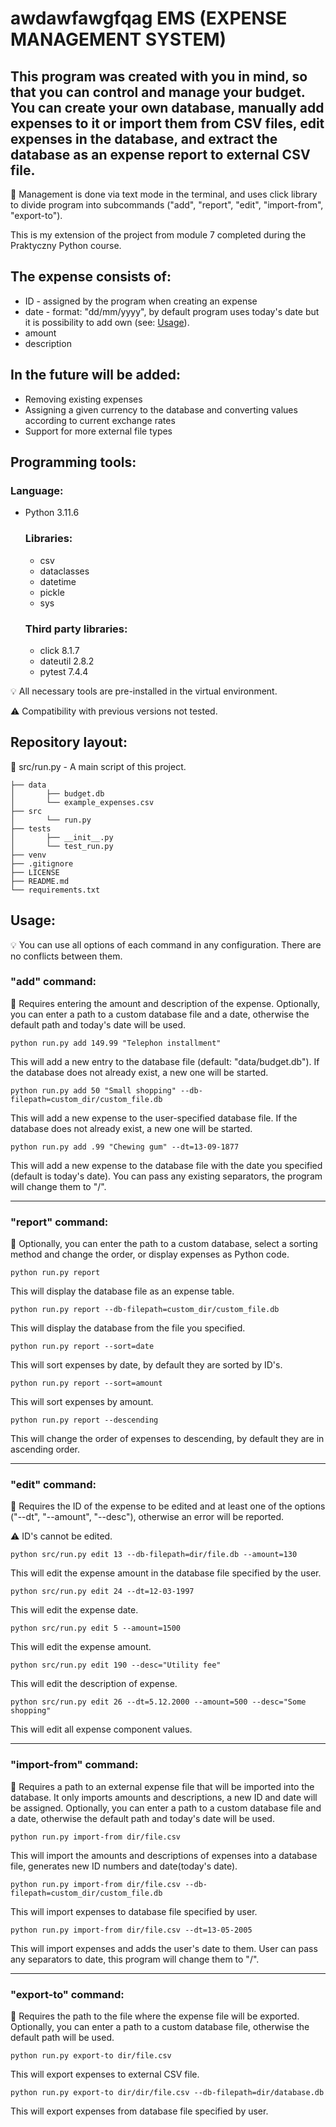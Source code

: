 # awdawfawgfqag EMS (EXPENSE MANAGEMENT SYSTEM)

## This program was created with you in mind, so that you can control and manage your budget. You can create your own database, manually add expenses to it or import them from CSV files, edit expenses in the database, and extract the database as an expense report to external CSV file.

:memo: Management is done via text mode in the terminal, and uses click library to divide program into subcommands ("add", "report", "edit", "import-from", "export-to").

This is my extension of the project from module 7 completed during the Praktyczny Python course.

## The expense consists of:
- ID - assigned by the program when creating an expense
- date - format: "dd/mm/yyyy", by default program uses today's date but it is possibility to add own (see: [Usage](#usage)).
- amount
- description

## In the future will be added:
- Removing existing expenses
- Assigning a given currency to the database and converting values according to current exchange rates
- Support for more external file types

## Programming tools:

### Language:
- Python 3.11.6

  ### Libraries:
    - csv
    - dataclasses
    - datetime
    - pickle
    - sys

  ### Third party libraries:
    - click 8.1.7
    - dateutil 2.8.2
    - pytest 7.4.4

:bulb: All necessary tools are pre-installed in the virtual environment.

:warning: Compatibility with previous versions not tested.

## Repository layout:
:memo: src/run.py - A main script of this project.
```
├── data
│       ├── budget.db
│       └── example_expenses.csv
├── src
│       └── run.py
├── tests
│       ├── __init__.py
│       └── test_run.py
├── venv
├── .gitignore
├── LICENSE
├── README.md
└── requirements.txt
```
## Usage:
:bulb: You can use all options of each command in any configuration. There are no conflicts between them.

### "add" command:
:memo: Requires entering the amount and description of the expense. Optionally, you can enter a path to a custom database file and a date, otherwise the default path and today's date will be used.
    
    python run.py add 149.99 "Telephon installment"
This will add a new entry to the database file (default: "data/budget.db"). If the database does not already exist, a new one will be started.
    
    python run.py add 50 "Small shopping" --db-filepath=custom_dir/custom_file.db
This will add a new expense to the user-specified database file. If the database does not already exist, a new one will be started.

    python run.py add .99 "Chewing gum" --dt=13-09-1877
This will add a new expense to the database file with the date you specified (default is today's date). You can pass any existing separators, the program will change them to "/".

---

### "report" command:
:memo: Optionally, you can enter the path to a custom database, select a sorting method and change the order, or display expenses as Python code.

    python run.py report
This will display the database file as an expense table.

    python run.py report --db-filepath=custom_dir/custom_file.db
This will display the database from the file you specified.

    python run.py report --sort=date
This will sort expenses by date, by default they are sorted by ID's.

    python run.py report --sort=amount
This will sort expenses by amount.

    python run.py report --descending
This will change the order of expenses to descending, by default they are in ascending order.

---

### "edit" command:
:memo: Requires the ID of the expense to be edited and at least one of the options ("--dt", "--amount", "--desc"), otherwise an error will be reported.

:warning: ID's cannot be edited.

    python src/run.py edit 13 --db-filepath=dir/file.db --amount=130
This will edit the expense amount in the database file specified by the user.

    python src/run.py edit 24 --dt=12-03-1997
This will edit the expense date.

    python src/run.py edit 5 --amount=1500
This will edit the expense amount.

    python src/run.py edit 190 --desc="Utility fee"
This will edit the description of expense.

    python src/run.py edit 26 --dt=5.12.2000 --amount=500 --desc="Some shopping"
This will edit all expense component values.

---

### "import-from" command:
:memo: Requires a path to an external expense file that will be imported into the database. It only imports amounts and descriptions, a new ID and date will be assigned. Optionally, you can enter a path to a custom database file and a date, otherwise the default path and today's date will be used.
    
    python run.py import-from dir/file.csv
This will import the amounts and descriptions of expenses into a database file, generates new ID numbers and date(today's date).

    python run.py import-from dir/file.csv --db-filepath=custom_dir/custom_file.db
This will import expenses to database file specified by user.

    python run.py import-from dir/file.csv --dt=13-05-2005
This will import expenses and adds the user's date to them. User can pass any separators to date, this program will change them to "/".

---

### "export-to" command:
:memo: Requires the path to the file where the expense file will be exported. Optionally, you can enter a path to a custom database file, otherwise the default path will be used.

    python run.py export-to dir/file.csv
This will export expenses to external CSV file.

    python run.py export-to dir/dir/file.csv --db-filepath=dir/database.db
This will export expenses from database file specified by user.
